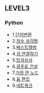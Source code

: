 ## LEVEL3

### Python <br>

- 1.[단어변환](https://github.com/Juyoung4/StudyAlgorithm/blob/master/Programmers/LEVEL3/1.py)
- 2.[정수 삼각형](https://github.com/Juyoung4/StudyAlgorithm/blob/master/Programmers/LEVEL3/2.py)
- 3.[베스트앨범](https://github.com/Juyoung4/StudyAlgorithm/blob/master/Programmers/LEVEL3/3.py)
- 4.[섬 연결하기](https://github.com/Juyoung4/StudyAlgorithm/blob/master/Programmers/LEVEL3/4.py)
- 5.[입국심사](https://github.com/Juyoung4/StudyAlgorithm/blob/master/Programmers/LEVEL3/5.py)
- 6.[경주로 건설](https://github.com/Juyoung4/StudyAlgorithm/blob/master/Programmers/LEVEL3/6.py)
- 7.[가장 먼 노드](https://github.com/Juyoung4/StudyAlgorithm/blob/master/Programmers/LEVEL3/7.py)
- 8.[표 편집](https://github.com/Juyoung4/StudyAlgorithm/blob/master/Programmers/LEVEL3/8.py)
- 9.[네트워크](https://github.com/Juyoung4/StudyAlgorithm/blob/master/Programmers/LEVEL3/9.py)